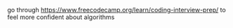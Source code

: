 go through https://www.freecodecamp.org/learn/coding-interview-prep/
to feel more confident about algorithms
